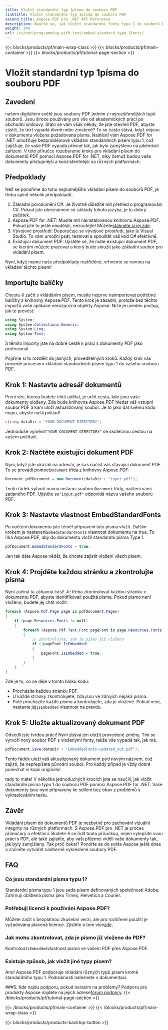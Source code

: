```yaml
---
title: Vložit standardní typ 1písma do souboru PDF
linktitle: Vložit standardní typ 1písma do souboru PDF
second_title: Aspose.PDF pro .NET API Reference
description: Naučte se, jak vložit standardní fonty typu 1 do souborů PDF pomocí Aspose.PDF for .NET, pomocí tohoto podrobného průvodce, který zlepší přístupnost vašeho dokumentu.
weight: 140
url: /cs/net/programming-with-text/embed-standard-type-1fonts/
---
```


{{< blocks/products/pf/main-wrap-class >}}
{{< blocks/products/pf/main-container >}}
{{< blocks/products/pf/tutorial-page-section >}}

# Vložit standardní typ 1písma do souboru PDF

## Zavedení

našem digitálním světě jsou soubory PDF jedním z nejrozšířenějších typů souborů. Jsou široce používány pro vše od akademických prací po obchodní smlouvy. Stalo se vám však někdy, že jste otevřeli PDF, abyste zjistili, že text vypadá divně nebo zmateně? To se často stává, když nejsou v dokumentu vložena požadovaná písma. Naštěstí vám Aspose.PDF for .NET umožňuje bezproblémové vkládání standardních písem typu 1, což zajišťuje, že vaše PDF vypadá přesně tak, jak bylo zamýšleno na jakémkoli zařízení. V této příručce rozebereme kroky pro vkládání písem do dokumentů PDF pomocí Aspose.PDF for .NET, díky čemuž budou vaše dokumenty přístupnější a konzistentnější na různých platformách.

## Předpoklady

Než se ponoříme do toho nejnutnějšího vkládání písem do souborů PDF, je třeba splnit několik předpokladů:

1. Základní porozumění C#: Je životně důležité mít přehled o programování C#. Pokud jste obeznámeni se základy tohoto jazyka, je to dobrý začátek.
2. Aspose.PDF for .NET: Musíte mít nainstalovanou knihovnu Aspose.PDF. Pokud jste to ještě neudělali, nezoufejte! Můžete[stáhněte si jej zde](https://releases.aspose.com/pdf/net/). 
3. Vývojové prostředí: Doporučuje se vývojové prostředí, jako je Visual Studio. To vám umožní psát, testovat a spouštět váš kód C# efektivně.
4. Existující dokument PDF: Ujistěte se, že máte existující dokument PDF, se kterým můžete pracovat a který bude sloužit jako základní soubor pro vkládání písem.

Nyní, když máme naše předpoklady roztříděné, vrhněme se rovnou na vkládání těchto písem!

## Importujte balíčky

Chcete-li začít s vkládáním písem, musíte nejprve naimportovat potřebné balíčky z knihovny Aspose.PDF. Tento krok je zásadní, protože bez těchto importů vaše aplikace nerozpozná objekty Aspose. Níže je uveden postup, jak to provést:

```csharp
using System;
using System.Collections.Generic;
using System.Linq;
using System.Text;
```

S těmito importy jste na dobré cestě k práci s dokumenty PDF jako profesionál.

Pojďme si to rozdělit do jasných, proveditelných kroků. Každý krok vás provede procesem vkládání standardních písem typu 1 do vašeho souboru PDF.

## Krok 1: Nastavte adresář dokumentů

První věc, kterou budete chtít udělat, je určit cestu, kde jsou vaše dokumenty uloženy. Zde bude knihovna Aspose.PDF hledat váš vstupní soubor PDF a kam uloží aktualizovaný soubor. Je to jako dát svému kódu mapu, abyste našli poklad!

```csharp
string dataDir = "YOUR DOCUMENT DIRECTORY";
```

 Jednoduše vyměnit`"YOUR DOCUMENT DIRECTORY"` se skutečnou cestou na vašem počítači.

## Krok 2: Načtěte existující dokument PDF

 Nyní, když jste ukázali na adresář, je čas načíst váš stávající dokument PDF. To se provádí pomocí`Document` třída z knihovny Aspose.PDF:

```csharp
Document pdfDocument = new Document(dataDir + "input.pdf");
```

 Tento řádek vytvoří novou instanci souboru`Document` třídy, načtení vámi zadaného PDF. Ujistěte se`"input.pdf"` odpovídá názvu vašeho souboru PDF.

## Krok 3: Nastavte vlastnost EmbedStandardFonts

 Po načtení dokumentu jste téměř připraveni tato písma vložit. Dalším krokem je nastavení`EmbedStandardFonts` vlastnost dokumentu na true. To říká Aspose.PDF, aby do dokumentu vložil standardní písma Type 1. 

```csharp
pdfDocument.EmbedStandardFonts = true;
```

Jen tak dáte Aspose vědět, že chcete zajistit vložení všech písem.

## Krok 4: Projděte každou stránku a zkontrolujte písma

Nyní začíná ta zábavná část! Je třeba zkontrolovat každou stránku v dokumentu PDF, abyste identifikovali použitá písma. Pokud písmo není vloženo, budete jej chtít vložit. 

```csharp
foreach (Aspose.Pdf.Page page in pdfDocument.Pages)
{
    if (page.Resources.Fonts != null)
    {
        foreach (Aspose.Pdf.Text.Font pageFont in page.Resources.Fonts)
        {
            // Zkontrolujte, zda je písmo již vloženo
            if (!pageFont.IsEmbedded)
            {
                pageFont.IsEmbedded = true;
            }
        }
    }
}
```

Zde je to, co se děje v tomto bloku kódu:
- Procházíte každou stránku PDF.
- U každé stránky zkontrolujete, zda jsou ve zdrojích nějaká písma.
-  Poté procházíte každé písmo a kontrolujete, zda je vložené. Pokud není, nastavte jej`IsEmbedded` vlastnost na pravdu.

## Krok 5: Uložte aktualizovaný dokument PDF

Odvedli jste tvrdou práci! Nyní zbývá jen uložit provedené změny. Tím se vytvoří nový soubor PDF s vloženými fonty, takže vše vypadá tak, jak má.

```csharp
pdfDocument.Save(dataDir + "EmbeddedFonts-updated_out.pdf");
```

Tento řádek uloží váš aktualizovaný dokument pod novým názvem, což zajistí, že nepřepíšete původní soubor. Pro každý případ je vždy dobré ponechat si kopii originálu!

tady to máte! V několika jednoduchých krocích jste se naučili, jak vložit standardní písma typu 1 do souboru PDF pomocí Aspose.PDF for .NET. Vaše dokumenty jsou nyní připraveny ke sdílení bez obav z problémů s vykreslováním textu.

## Závěr

Vkládání písem do dokumentů PDF je nezbytné pro zachování vizuální integrity na různých platformách. S Aspose.PDF pro .NET je proces přímočarý a efektivní. Budete-li se řídit touto příručkou, nejen vylepšíte svou práci s PDF, ale také zajistíte, aby vaši příjemci viděli vaše dokumenty tak, jak byly zamýšleny. Tak proč čekat? Ponořte se do světa Aspose ještě dnes a začněte vytvářet nádherně vykreslené soubory PDF.

## FAQ

### Co jsou standardní písma typu 1?
Standardní písma typu 1 jsou sada písem definovaných společností Adobe. Zahrnují oblíbená písma jako Times, Helvetica a Courier.

### Potřebuji licenci k používání Aspose.PDF?
 Můžete začít s bezplatnou zkušební verzí, ale pro rozšířené použití je vyžadována placená licence. Zjistěte o tom více[zde](https://purchase.aspose.com/buy).

### Jak mohu zkontrolovat, zda je písmo již vloženo do PDF?
 Kontrolou`IsEmbedded`vlastnost písma ve vašem PDF přes Aspose.PDF.

### Existuje způsob, jak vložit jiné typy písem?
Ano! Aspose.PDF podporuje vkládání různých typů písem kromě standardního typu 1. Podrobnosti naleznete v dokumentaci.

###5. Kde najdu podporu, pokud narazím na problémy?
 Podporu pro produkty Aspose najdete na jejich adrese[fórum podpory](https://forum.aspose.com/c/pdf/10).
{{< /blocks/products/pf/tutorial-page-section >}}

{{< /blocks/products/pf/main-container >}}
{{< /blocks/products/pf/main-wrap-class >}}

{{< blocks/products/products-backtop-button >}}
